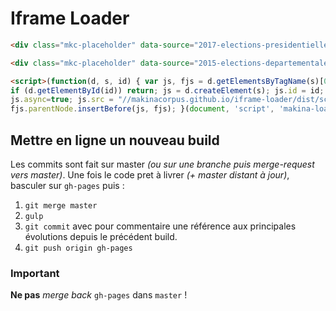 # Iframe Loader


```html
<div class="mkc-placeholder" data-source="2017-elections-presidentielles" data-height="75"></div>

<div class="mkc-placeholder" data-source="2015-elections-departementales" data-height="50" data-dpt="31"></div>

<script>(function(d, s, id) { var js, fjs = d.getElementsByTagName(s)[0];
if (d.getElementById(id)) return; js = d.createElement(s); js.id = id;
js.async=true; js.src = "//makinacorpus.github.io/iframe-loader/dist/scripts/mkc.js";
fjs.parentNode.insertBefore(js, fjs); }(document, 'script', 'makina-loader'));</script>
```

## Mettre en ligne un nouveau build
Les commits sont fait sur master *(ou sur une branche puis merge-request vers master)*. Une fois le code pret à livrer *(+ master distant à jour)*, basculer sur `gh-pages` puis :

1. `git merge master`
2. `gulp`
3. `git commit` avec pour commentaire une référence aux principales évolutions depuis le précédent build.
4. `git push origin gh-pages`

### Important
__Ne pas__ *merge back* `gh-pages` dans `master` !
